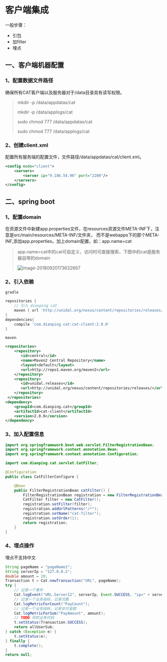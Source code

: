 # 客户端集成

一般步骤：

- 引包
- 加filter
- 埋点

## 一、客户端机器配置

### 1、配置数据文件路径

确保所有CAT客户端以及服务器对于/data目录具有读写权限。

> mkdir -p /data/appdatas/cat
>
> mkdir -p /data/applogs/cat
>
> sudo chmod 777 /data/appdatas/cat
>
> sudo chmod 777 /data/applogs/cat

### 2、创建client.xml

配置所有服务端的配置文件，文件路径/data/appdatas/cat/client.xml。

```xml
<config mode="client">
    <servers>
        <server ip="9.186.54.96" port="2280"/>
    </servers>
</config>
```



## 二、spring boot

### 1、配置domain

在资源文件中新建app.properties文件，在resources资源文件META-INF下，注意是src/main/resources/META-INF/文件夹， 而不是webapps下的那个META-INF,添加app.properties，加上domain配置，如：app.name=cat

> app.name=cat中的cat可自定义，访问时可直接搜索，下图中的cat是服务器自带的domain
>
> ![image-20180920173632667](https://ws3.sinaimg.cn/large/006tNbRwly1fvg53rvqi7j317q07q0um.jpg)

### 2、引入依赖

`gradle`

```groovy
repositories {
	// 引入 dianping cat 
	maven { url 'http://unidal.org/nexus/content/repositories/releases/'}
}
dependencies{
	compile 'com.dianping.cat:cat-client:2.0.0'
}
```

`maven`

```xml
<repositories>
    <repository>
       <id>central</id>
       <name>Maven2 Central Repository</name>
       <layout>default</layout>
       <url>http://repo1.maven.org/maven2</url>
    </repository>
    <repository>
       <id>unidal.releases</id>
       <url>http://unidal.org/nexus/content/repositories/releases/</url>
    </repository>
 </repositories>
<dependency>
    <groupId>com.dianping.cat</groupId>
    <artifactId>cat-client</artifactId>
    <version>2.0.0</version>
</dependency>
```

### 3、加入配置信息

```java
import org.springframework.boot.web.servlet.FilterRegistrationBean;
import org.springframework.context.annotation.Bean;
import org.springframework.context.annotation.Configuration;

import com.dianping.cat.servlet.CatFilter;

@Configuration
public class CatFilterConfigure {

	@Bean
	public FilterRegistrationBean catFilter() {
		FilterRegistrationBean registration = new FilterRegistrationBean();
		CatFilter filter = new CatFilter();
		registration.setFilter(filter);
		registration.addUrlPatterns("/*");
		registration.setName("cat-filter");
		registration.setOrder(1);
		return registration;
	}
}
```

### 4、埋点操作

埋点不支持中文

```java
String pageName = "pageName1";
String serverIp = "127.0.0.2";
double amount = 20;
Transaction t = Cat.newTransaction("URL", pageName);
try {
    // 记录一个事件
    Cat.logEvent("URL.Server12", serverIp, Event.SUCCESS, "ip=" + serverIp + "&name=1");
    // 记录一个业务指标，记录次数
    Cat.logMetricForCount("PayCount");
    // 记录一个业务指标，记录支付金额
    Cat.logMetricForSum("PayAmount", amount);
    // TODO 你的业务代码
    t.setStatus(Transaction.SUCCESS);
    return allUserSub;
} catch (Exception e) {
    t.setStatus(e);
} finally {
    t.complete();
}
return null;
	
```

